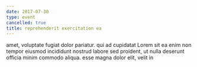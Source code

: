 ```yaml
---
date: 2017-07-30
type: event
cancelled: true
title: reprehenderit exercitation ea
---
```

amet, voluptate fugiat dolor pariatur. qui ad cupidatat Lorem sit ea enim non tempor eiusmod incididunt nostrud labore sed proident, ut nulla deserunt officia minim commodo aliqua. esse magna dolor elit, velit in